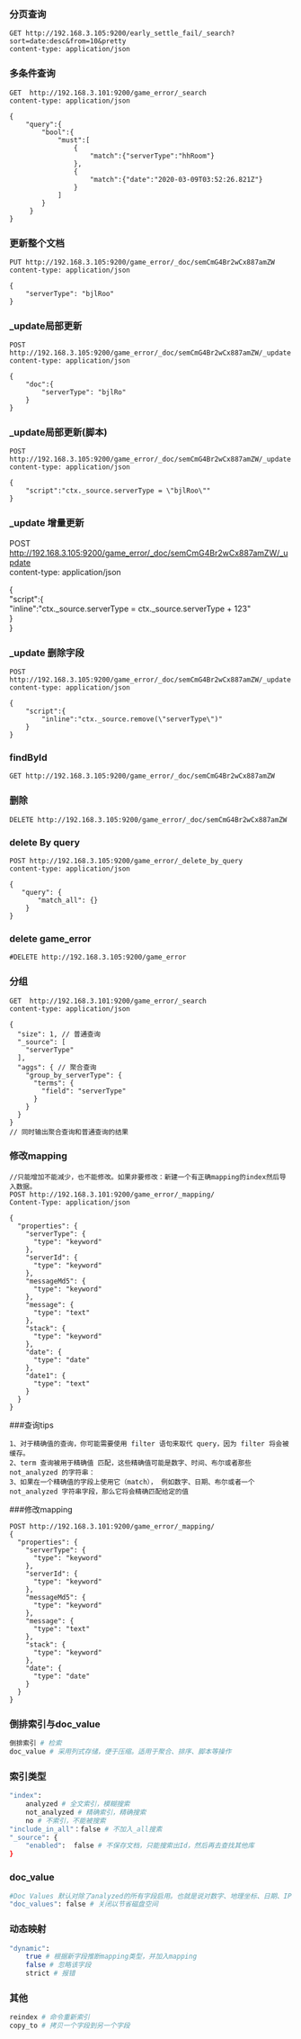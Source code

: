 ### 分页查询  
```  
GET http://192.168.3.105:9200/early_settle_fail/_search?sort=date:desc&from=10&pretty  
content-type: application/json  
```  
### 多条件查询  
```  
GET  http://192.168.3.101:9200/game_error/_search  
content-type: application/json  
  
{  
    "query":{  
        "bool":{  
            "must":[  
                {  
                    "match":{"serverType":"hhRoom"}  
                },  
                {  
                    "match":{"date":"2020-03-09T03:52:26.821Z"}  
                }  
            ]  
        }  
     }  
}  
```  
### 更新整个文档  
```  
PUT http://192.168.3.105:9200/game_error/_doc/semCmG4Br2wCx887amZW  
content-type: application/json  
  
{  
    "serverType": "bjlRoo"  
}  
```  
### _update局部更新  
```  
POST  http://192.168.3.105:9200/game_error/_doc/semCmG4Br2wCx887amZW/_update  
content-type: application/json  
  
{  
    "doc":{  
        "serverType": "bjlRo"  
    }  
}  
```  
### _update局部更新(脚本)  
```  
POST  http://192.168.3.105:9200/game_error/_doc/semCmG4Br2wCx887amZW/_update  
content-type: application/json  
  
{  
    "script":"ctx._source.serverType = \"bjlRoo\""  
}  
```  
### _update 增量更新  
POST  http://192.168.3.105:9200/game_error/_doc/semCmG4Br2wCx887amZW/_update  
content-type: application/json  
  
{  
    "script":{  
        "inline":"ctx._source.serverType = ctx._source.serverType + 123"  
    }  
}  
  
### _update 删除字段  
```  
POST  http://192.168.3.105:9200/game_error/_doc/semCmG4Br2wCx887amZW/_update  
content-type: application/json  
  
{  
    "script":{  
        "inline":"ctx._source.remove(\"serverType\")"  
    }  
}  
```  
  
### findById  
```  
GET http://192.168.3.105:9200/game_error/_doc/semCmG4Br2wCx887amZW  
```  
### 删除  
```  
DELETE http://192.168.3.105:9200/game_error/_doc/semCmG4Br2wCx887amZW  
```  
### delete By query  
```  
POST http://192.168.3.105:9200/game_error/_delete_by_query  
content-type: application/json  
  
{  
   "query": {  
       "match_all": {}  
    }  
}  
```  
### delete game_error  
```  
#DELETE http://192.168.3.105:9200/game_error  
```  
### 分组  
```  
GET  http://192.168.3.101:9200/game_error/_search  
content-type: application/json  
  
{  
  "size": 1, // 普通查询  
  "_source": [   
    "serverType"  
  ],  
  "aggs": { // 聚合查询  
    "group_by_serverType": {  
      "terms": {  
        "field": "serverType"  
      }  
    }  
  }  
}  
// 同时输出聚合查询和普通查询的结果  
```  
### 修改mapping   
```  
//只能增加不能减少，也不能修改。如果非要修改：新建一个有正确mapping的index然后导入数据。  
POST http://192.168.3.101:9200/game_error/_mapping/   
Content-Type: application/json  
  
{  
  "properties": {  
    "serverType": {  
      "type": "keyword"  
    },  
    "serverId": {  
      "type": "keyword"  
    },  
    "messageMd5": {  
      "type": "keyword"  
    },  
    "message": {  
      "type": "text"  
    },  
    "stack": {  
      "type": "keyword"  
    },  
    "date": {  
      "type": "date"  
    },  
    "date1": {  
      "type": "text"  
    }  
  }  
}  
```  
  
###查询tips  
```  
1、对于精确值的查询，你可能需要使用 filter 语句来取代 query，因为 filter 将会被缓存。  
2、term 查询被用于精确值 匹配，这些精确值可能是数字、时间、布尔或者那些 not_analyzed 的字符串：  
3、如果在一个精确值的字段上使用它（match）， 例如数字、日期、布尔或者一个 not_analyzed 字符串字段，那么它将会精确匹配给定的值  
```  
###修改mapping  
```  
POST http://192.168.3.101:9200/game_error/_mapping/   
{  
  "properties": {  
    "serverType": {  
      "type": "keyword"  
    },  
    "serverId": {  
      "type": "keyword"  
    },  
    "messageMd5": {  
      "type": "keyword"  
    },  
    "message": {  
      "type": "text"  
    },  
    "stack": {  
      "type": "keyword"  
    },  
    "date": {  
      "type": "date"  
    }  
  }  
}  
```  
### 倒排索引与doc_value  
```bash  
倒排索引 # 检索  
doc_value # 采用列式存储，便于压缩。适用于聚合、排序、脚本等操作  
```  
  
### 索引类型  
```bash  
"index":  
    analyzed # 全文索引，模糊搜索  
    not_analyzed # 精确索引，精确搜索  
    no # 不索引，不能被搜索  
"include_in_all"：false # 不加入_all搜素  
"_source": {  
    "enabled":  false # 不保存文档，只能搜索出Id，然后再去查找其他库  
}  
```  
  
### doc_value  
```bash  
#Doc Values 默认对除了analyzed的所有字段启用。也就是说对数字、地理坐标、日期、IP 和不分析（ not_analyzed ）字符类型都会默认开启  
"doc_values": false # 关闭以节省磁盘空间  
```  
  
### 动态映射  
```bash  
"dynamic":  
    true # 根据新字段推断mapping类型，并加入mapping  
    false # 忽略该字段  
    strict # 报错  
```  
  
### 其他  
```bash  
reindex # 命令重新索引  
copy_to # 拷贝一个字段到另一个字段  
```  
  